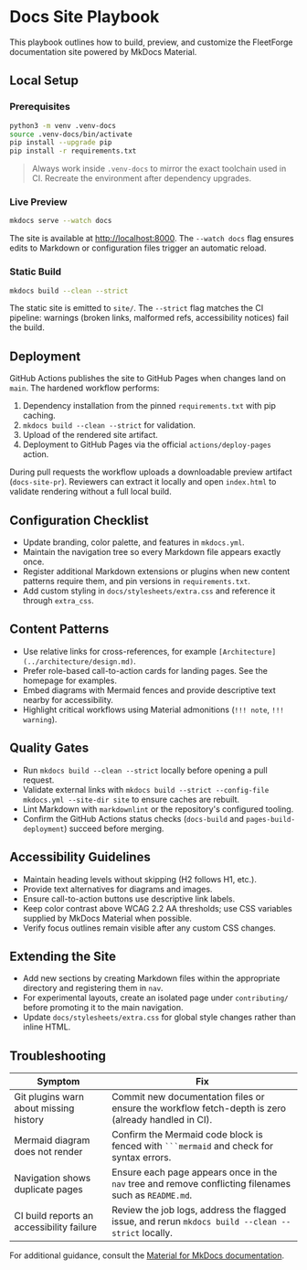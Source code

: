 # Docs Site Playbook

This playbook outlines how to build, preview, and customize the FleetForge documentation site powered by MkDocs Material.

## Local Setup

### Prerequisites

```bash
python3 -m venv .venv-docs
source .venv-docs/bin/activate
pip install --upgrade pip
pip install -r requirements.txt
```

> Always work inside `.venv-docs` to mirror the exact toolchain used in CI. Recreate the environment after dependency upgrades.

### Live Preview

```bash
mkdocs serve --watch docs
```

The site is available at <http://localhost:8000>. The `--watch docs` flag ensures edits to Markdown or configuration files trigger an automatic reload.

### Static Build

```bash
mkdocs build --clean --strict
```

The static site is emitted to `site/`. The `--strict` flag matches the CI pipeline: warnings (broken links, malformed refs, accessibility notices) fail the build.

## Deployment

GitHub Actions publishes the site to GitHub Pages when changes land on `main`. The hardened workflow performs:

1. Dependency installation from the pinned `requirements.txt` with pip caching.
2. `mkdocs build --clean --strict` for validation.
3. Upload of the rendered site artifact.
4. Deployment to GitHub Pages via the official `actions/deploy-pages` action.

During pull requests the workflow uploads a downloadable preview artifact (`docs-site-pr`). Reviewers can extract it locally and open `index.html` to validate rendering without a full local build.

## Configuration Checklist

- Update branding, color palette, and features in `mkdocs.yml`.
- Maintain the navigation tree so every Markdown file appears exactly once.
- Register additional Markdown extensions or plugins when new content patterns require them, and pin versions in `requirements.txt`.
- Add custom styling in `docs/stylesheets/extra.css` and reference it through `extra_css`.

## Content Patterns

- Use relative links for cross-references, for example `[Architecture](../architecture/design.md)`.
- Prefer role-based call-to-action cards for landing pages. See the homepage for examples.
- Embed diagrams with Mermaid fences and provide descriptive text nearby for accessibility.
- Highlight critical workflows using Material admonitions (`!!! note`, `!!! warning`).

## Quality Gates

- Run `mkdocs build --clean --strict` locally before opening a pull request.
- Validate external links with `mkdocs build --strict --config-file mkdocs.yml --site-dir site` to ensure caches are rebuilt.
- Lint Markdown with `markdownlint` or the repository's configured tooling.
- Confirm the GitHub Actions status checks (`docs-build` and `pages-build-deployment`) succeed before merging.

## Accessibility Guidelines

- Maintain heading levels without skipping (H2 follows H1, etc.).
- Provide text alternatives for diagrams and images.
- Ensure call-to-action buttons use descriptive link labels.
- Keep color contrast above WCAG 2.2 AA thresholds; use CSS variables supplied by MkDocs Material when possible.
- Verify focus outlines remain visible after any custom CSS changes.

## Extending the Site

- Add new sections by creating Markdown files within the appropriate directory and registering them in `nav`.
- For experimental layouts, create an isolated page under `contributing/` before promoting it to the main navigation.
- Update `docs/stylesheets/extra.css` for global style changes rather than inline HTML.

## Troubleshooting

| Symptom | Fix |
| --- | --- |
| Git plugins warn about missing history | Commit new documentation files or ensure the workflow fetch-depth is zero (already handled in CI). |
| Mermaid diagram does not render | Confirm the Mermaid code block is fenced with ` ```mermaid ` and check for syntax errors. |
| Navigation shows duplicate pages | Ensure each page appears once in the `nav` tree and remove conflicting filenames such as `README.md`. |
| CI build reports an accessibility failure | Review the job logs, address the flagged issue, and rerun `mkdocs build --clean --strict` locally. |

For additional guidance, consult the [Material for MkDocs documentation](https://squidfunk.github.io/mkdocs-material/).
